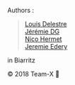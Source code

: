 Authors :

>[Louis Delestre](https://github.com/ldelestre/) </br>
>[Jérémie DG](https://github.com/Lvmm-brkln/) </br>
>[Nico Hermet](https://github.com/Nicolas-Hermet) </br>
>[Jeremie Edery](https://github.com/jjeleven11) </br>

in Biarritz 



 © 2018 Team-X :rocket:
